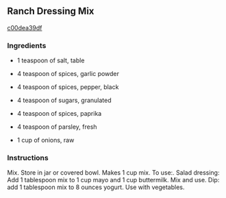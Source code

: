 ## Ranch Dressing Mix

[c00dea39df](http://www.food.com/recipe/ranch-dressing-mix-131447)

### Ingredients

 - 1 teaspoon of salt, table

 - 4 teaspoon of spices, garlic powder

 - 4 teaspoon of spices, pepper, black

 - 4 teaspoon of sugars, granulated

 - 4 teaspoon of spices, paprika

 - 4 teaspoon of parsley, fresh

 - 1 cup of onions, raw

### Instructions

Mix. Store in jar or covered bowl. Makes 1 cup mix. To use:. Salad dressing: Add 1 tablespoon mix to 1 cup mayo and 1 cup buttermilk. Mix and use. Dip: add 1 tablespoon mix to 8 ounces yogurt. Use with vegetables.